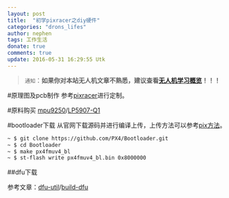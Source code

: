 ```yaml
---
layout: post
title:  "初学pixracer之diy硬件"
categories: "drons_lifes"
author: nephen
tags: 工作生活
donate: true
comments: true
update: 2016-05-31 16:29:55 Utk
---
```

>`通知`：**如果你对本站无人机文章不熟悉，建议查看[无人机学习概览](/arrange/drones)！！！**   

#原理图及pcb制作
参考[pixracer](https://pixhawk.org/modules/pixracer)进行定制。

#原料购买
[mpu9250](https://www.1688.com/chanpin/-6D70752D39323530.html)/[LP5907-Q1](https://detail.tmall.com/item.htm?id=521474279154&cm_id=140105335569ed55e27b&abbucket=20)

#bootloader下载
从官网下载源码并进行编译上传，上传方法可以参考[pix方法](https://pixhawk.org/dev/bootloader_update)。

```sh
~ $ git clone https://github.com/PX4/Bootloader.git
~ $ cd Bootloader
~ $ make px4fmuv4_bl
~ $ st-flash write px4fmuv4_bl.bin 0x8000000
```

##dfu下载

参考文章：[dfu-util](http://www.seeedstudio.com/wiki/Dfu-util)/[build-dfu](http://dfu-util.sourceforge.net/build.html)

